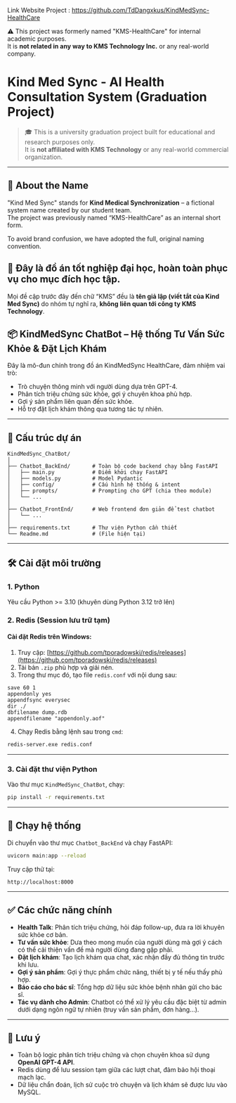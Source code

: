 Link Website Project : https://github.com/TdDangxkus/KindMedSync-HealthCare

⚠️ This project was formerly named "KMS-HealthCare" for internal academic purposes.  
It is **not related in any way to KMS Technology Inc.** or any real-world company.

# Kind Med Sync - AI Health Consultation System (Graduation Project)

> 🎓 This is a university graduation project built for educational and research purposes only.  
> It is **not affiliated with KMS Technology** or any real-world commercial organization.

---

## 📌 About the Name

"Kind Med Sync" stands for **Kind Medical Synchronization** – a fictional system name created by our student team.  
The project was previously named “KMS-HealthCare” as an internal short form.

To avoid brand confusion, we have adopted the full, original naming convention.


## 📘 Đây là đồ án tốt nghiệp đại học, hoàn toàn phục vụ cho mục đích học tập.  
Mọi đề cập trước đây đến chữ “KMS” đều là **tên giả lập (viết tắt của Kind Med Sync)** do nhóm tự nghĩ ra, **không liên quan tới công ty KMS Technology**.



## 📦 KindMedSync ChatBot – Hệ thống Tư Vấn Sức Khỏe & Đặt Lịch Khám

Đây là mô-đun chính trong đồ án KindMedSync HealthCare, đảm nhiệm vai trò:

* Trò chuyện thông minh với người dùng dựa trên GPT-4.
* Phân tích triệu chứng sức khỏe, gợi ý chuyên khoa phù hợp.
* Gợi ý sản phẩm liên quan đến sức khỏe.
* Hỗ trợ đặt lịch khám thông qua tương tác tự nhiên.

---

## 📁 Cấu trúc dự án

```
KindMedSync_ChatBot/
│
├── Chatbot_BackEnd/       # Toàn bộ code backend chạy bằng FastAPI
│   ├── main.py            # Điểm khởi chạy FastAPI
│   ├── models.py          # Model Pydantic
│   ├── config/            # Cấu hình hệ thống & intent
│   ├── prompts/           # Prompting cho GPT (chia theo module)
│   └── ...
│
├── Chatbot_FrontEnd/      # Web frontend đơn giản để test chatbot
│   └── ...
│
├── requirements.txt       # Thư viện Python cần thiết
└── Readme.md              # (File hiện tại)
```

---

## 🛠️ Cài đặt môi trường

### 1. Python

Yêu cầu Python >= 3.10 (khuyên dùng Python 3.12 trở lên)

### 2. Redis (Session lưu trữ tạm)

#### Cài đặt Redis trên Windows:

1. Truy cập: [https://github.com/tporadowski/redis/releases](https://github.com/tporadowski/redis/releases)
2. Tải bản `.zip` phù hợp và giải nén.
3. Trong thư mục đó, tạo file `redis.conf` với nội dung sau:

```
save 60 1
appendonly yes
appendfsync everysec
dir ./
dbfilename dump.rdb
appendfilename "appendonly.aof"
```

4. Chạy Redis bằng lệnh sau trong `cmd`:

```bash
redis-server.exe redis.conf
```

---

### 3. Cài đặt thư viện Python

Vào thư mục `KindMedSync_ChatBot`, chạy:

```bash
pip install -r requirements.txt
```

---

## 🚀 Chạy hệ thống

Di chuyển vào thư mục `Chatbot_BackEnd` và chạy FastAPI:

```bash
uvicorn main:app --reload
```

Truy cập thử tại:

```
http://localhost:8000
```

---

## ✅ Các chức năng chính

* **Health Talk**: Phân tích triệu chứng, hỏi đáp follow-up, đưa ra lời khuyên sức khỏe cơ bản.
* **Tư vấn sức khỏe**: Dưa theo mong muốn của người dùng mà gợi ý cách có thể cải thiện vấn đề mà người dùng đang gập phải.
* **Đặt lịch khám**: Tạo lịch khám qua chat, xác nhận đầy đủ thông tin trước khi lưu.
* **Gợi ý sản phẩm**: Gợi ý thực phẩm chức năng, thiết bị y tế nếu thấy phù hợp.
* **Báo cáo cho bác sĩ**: Tổng hợp dữ liệu sức khỏe bệnh nhân gửi cho bác sĩ.
* **Tác vụ dành cho Admin**: Chatbot có thể xử lý yêu cầu đặc biệt từ admin dưới dạng ngôn ngữ tự nhiên (truy vấn sản phẩm, đơn hàng...).

---

## 🧠 Lưu ý

* Toàn bộ logic phân tích triệu chứng và chọn chuyên khoa sử dụng **OpenAI GPT-4 API**.
* Redis dùng để lưu session tạm giữa các lượt chat, đảm bảo hội thoại mạch lạc.
* Dữ liệu chẩn đoán, lịch sử cuộc trò chuyện và lịch khám sẽ được lưu vào MySQL.


